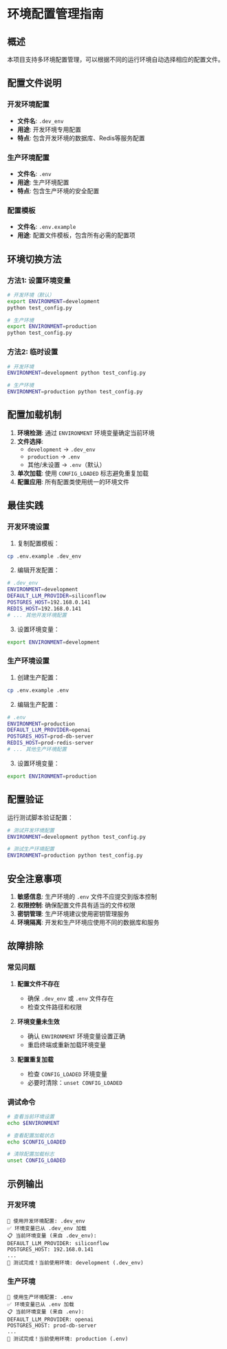 # 环境配置管理指南

## 概述

本项目支持多环境配置管理，可以根据不同的运行环境自动选择相应的配置文件。

## 配置文件说明

### 开发环境配置
- **文件名**: `.dev_env`
- **用途**: 开发环境专用配置
- **特点**: 包含开发环境的数据库、Redis等服务配置

### 生产环境配置
- **文件名**: `.env`
- **用途**: 生产环境配置
- **特点**: 包含生产环境的安全配置

### 配置模板
- **文件名**: `.env.example`
- **用途**: 配置文件模板，包含所有必需的配置项

## 环境切换方法

### 方法1: 设置环境变量

```bash
# 开发环境（默认）
export ENVIRONMENT=development
python test_config.py

# 生产环境
export ENVIRONMENT=production
python test_config.py
```

### 方法2: 临时设置

```bash
# 开发环境
ENVIRONMENT=development python test_config.py

# 生产环境
ENVIRONMENT=production python test_config.py
```

## 配置加载机制

1. **环境检测**: 通过 `ENVIRONMENT` 环境变量确定当前环境
2. **文件选择**: 
   - `development` → `.dev_env`
   - `production` → `.env`
   - 其他/未设置 → `.env`（默认）
3. **单次加载**: 使用 `CONFIG_LOADED` 标志避免重复加载
4. **配置应用**: 所有配置类使用统一的环境文件

## 最佳实践

### 开发环境设置

1. 复制配置模板：
```bash
cp .env.example .dev_env
```

2. 编辑开发配置：
```bash
# .dev_env
ENVIRONMENT=development
DEFAULT_LLM_PROVIDER=siliconflow
POSTGRES_HOST=192.168.0.141
REDIS_HOST=192.168.0.141
# ... 其他开发环境配置
```

3. 设置环境变量：
```bash
export ENVIRONMENT=development
```

### 生产环境设置

1. 创建生产配置：
```bash
cp .env.example .env
```

2. 编辑生产配置：
```bash
# .env
ENVIRONMENT=production
DEFAULT_LLM_PROVIDER=openai
POSTGRES_HOST=prod-db-server
REDIS_HOST=prod-redis-server
# ... 其他生产环境配置
```

3. 设置环境变量：
```bash
export ENVIRONMENT=production
```

## 配置验证

运行测试脚本验证配置：

```bash
# 测试开发环境配置
ENVIRONMENT=development python test_config.py

# 测试生产环境配置
ENVIRONMENT=production python test_config.py
```

## 安全注意事项

1. **敏感信息**: 生产环境的 `.env` 文件不应提交到版本控制
2. **权限控制**: 确保配置文件具有适当的文件权限
3. **密钥管理**: 生产环境建议使用密钥管理服务
4. **环境隔离**: 开发和生产环境应使用不同的数据库和服务

## 故障排除

### 常见问题

1. **配置文件不存在**
   - 确保 `.dev_env` 或 `.env` 文件存在
   - 检查文件路径和权限

2. **环境变量未生效**
   - 确认 `ENVIRONMENT` 环境变量设置正确
   - 重启终端或重新加载环境变量

3. **配置重复加载**
   - 检查 `CONFIG_LOADED` 环境变量
   - 必要时清除：`unset CONFIG_LOADED`

### 调试命令

```bash
# 查看当前环境设置
echo $ENVIRONMENT

# 查看配置加载状态
echo $CONFIG_LOADED

# 清除配置加载标志
unset CONFIG_LOADED
```

## 示例输出

### 开发环境
```
🔧 使用开发环境配置: .dev_env
✅ 环境变量已从 .dev_env 加载
📋 当前环境变量 (来自 .dev_env):
DEFAULT_LLM_PROVIDER: siliconflow
POSTGRES_HOST: 192.168.0.141
...
🎯 测试完成！当前使用环境: development (.dev_env)
```

### 生产环境
```
🚀 使用生产环境配置: .env
✅ 环境变量已从 .env 加载
📋 当前环境变量 (来自 .env):
DEFAULT_LLM_PROVIDER: openai
POSTGRES_HOST: prod-db-server
...
🎯 测试完成！当前使用环境: production (.env)
```